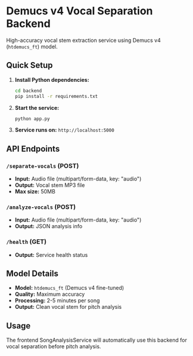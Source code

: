 # Demucs v4 Vocal Separation Backend

High-accuracy vocal stem extraction service using Demucs v4 (`htdemucs_ft`) model.

## Quick Setup

1. **Install Python dependencies:**
   ```bash
   cd backend
   pip install -r requirements.txt
   ```

2. **Start the service:**
   ```bash
   python app.py
   ```

3. **Service runs on:** `http://localhost:5000`

## API Endpoints

### `/separate-vocals` (POST)
- **Input:** Audio file (multipart/form-data, key: "audio")
- **Output:** Vocal stem MP3 file
- **Max size:** 50MB

### `/analyze-vocals` (POST)
- **Input:** Audio file (multipart/form-data, key: "audio")
- **Output:** JSON analysis info

### `/health` (GET)
- **Output:** Service health status

## Model Details
- **Model:** `htdemucs_ft` (Demucs v4 fine-tuned)
- **Quality:** Maximum accuracy
- **Processing:** 2-5 minutes per song
- **Output:** Clean vocal stem for pitch analysis

## Usage
The frontend SongAnalysisService will automatically use this backend for vocal separation before pitch analysis.
